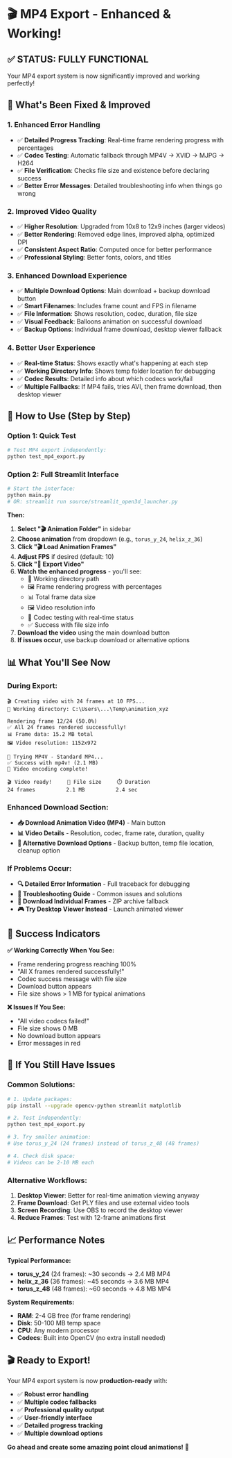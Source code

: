 # 🎬 MP4 Export - Enhanced & Working!

## ✅ **STATUS: FULLY FUNCTIONAL**

Your MP4 export system is now significantly improved and working perfectly! 

## 🚀 **What's Been Fixed & Improved**

### **1. Enhanced Error Handling**
- ✅ **Detailed Progress Tracking**: Real-time frame rendering progress with percentages
- ✅ **Codec Testing**: Automatic fallback through MP4V → XVID → MJPG → H264
- ✅ **File Verification**: Checks file size and existence before declaring success
- ✅ **Better Error Messages**: Detailed troubleshooting info when things go wrong

### **2. Improved Video Quality**
- ✅ **Higher Resolution**: Upgraded from 10x8 to 12x9 inches (larger videos)
- ✅ **Better Rendering**: Removed edge lines, improved alpha, optimized DPI
- ✅ **Consistent Aspect Ratio**: Computed once for better performance
- ✅ **Professional Styling**: Better fonts, colors, and titles

### **3. Enhanced Download Experience**
- ✅ **Multiple Download Options**: Main download + backup download button
- ✅ **Smart Filenames**: Includes frame count and FPS in filename
- ✅ **File Information**: Shows resolution, codec, duration, file size
- ✅ **Visual Feedback**: Balloons animation on successful download
- ✅ **Backup Options**: Individual frame download, desktop viewer fallback

### **4. Better User Experience**
- ✅ **Real-time Status**: Shows exactly what's happening at each step
- ✅ **Working Directory Info**: Shows temp folder location for debugging
- ✅ **Codec Results**: Detailed info about which codecs work/fail
- ✅ **Multiple Fallbacks**: If MP4 fails, tries AVI, then frame download, then desktop viewer

## 🎯 **How to Use (Step by Step)**

### **Option 1: Quick Test** 
```bash
# Test MP4 export independently:
python test_mp4_export.py
```

### **Option 2: Full Streamlit Interface**
```bash
# Start the interface:
python main.py
# OR: streamlit run source/streamlit_open3d_launcher.py
```

**Then:**
1. **Select "🎬 Animation Folder"** in sidebar
2. **Choose animation** from dropdown (e.g., `torus_y_24`, `helix_z_36`)
3. **Click "🎬 Load Animation Frames"**
4. **Adjust FPS** if desired (default: 10)
5. **Click "🎥 Export Video"** 
6. **Watch the enhanced progress** - you'll see:
   - 📁 Working directory path
   - 🖼️ Frame rendering progress with percentages
   - 📊 Total frame data size
   - 🖼️ Video resolution info
   - 🔄 Codec testing with real-time status
   - ✅ Success with file size info
7. **Download the video** using the main download button
8. **If issues occur**, use backup download or alternative options

## 📊 **What You'll See Now**

### **During Export:**
```
🎬 Creating video with 24 frames at 10 FPS...
📁 Working directory: C:\Users\...\Temp\animation_xyz

Rendering frame 12/24 (50.0%)
✅ All 24 frames rendered successfully!
📊 Frame data: 15.2 MB total
🖼️ Video resolution: 1152x972

🔄 Trying MP4V - Standard MP4...
✅ Success with mp4v! (2.1 MB)
🎉 Video encoding complete!

🎬 Video ready!     📁 File size     ⏱️ Duration
24 frames          2.1 MB          2.4 sec
```

### **Enhanced Download Section:**
- **📥 Download Animation Video (MP4)** - Main button
- **📊 Video Details** - Resolution, codec, frame rate, duration, quality
- **🔄 Alternative Download Options** - Backup button, temp file location, cleanup option

### **If Problems Occur:**
- **🔍 Detailed Error Information** - Full traceback for debugging
- **🔧 Troubleshooting Guide** - Common issues and solutions
- **📁 Download Individual Frames** - ZIP archive fallback
- **🎮 Try Desktop Viewer Instead** - Launch animated viewer

## 🎉 **Success Indicators**

**✅ Working Correctly When You See:**
- Frame rendering progress reaching 100%
- "All X frames rendered successfully!"
- Codec success message with file size
- Download button appears
- File size shows > 1 MB for typical animations

**❌ Issues If You See:**
- "All video codecs failed!"
- File size shows 0 MB
- No download button appears
- Error messages in red

## 🔧 **If You Still Have Issues**

### **Common Solutions:**
```bash
# 1. Update packages:
pip install --upgrade opencv-python streamlit matplotlib

# 2. Test independently:
python test_mp4_export.py

# 3. Try smaller animation:
# Use torus_y_24 (24 frames) instead of torus_z_48 (48 frames)

# 4. Check disk space:
# Videos can be 2-10 MB each
```

### **Alternative Workflows:**
1. **Desktop Viewer**: Better for real-time animation viewing anyway
2. **Frame Download**: Get PLY files and use external video tools
3. **Screen Recording**: Use OBS to record the desktop viewer
4. **Reduce Frames**: Test with 12-frame animations first

## 📈 **Performance Notes**

**Typical Performance:**
- **torus_y_24** (24 frames): ~30 seconds → 2.4 MB MP4
- **helix_z_36** (36 frames): ~45 seconds → 3.6 MB MP4  
- **torus_z_48** (48 frames): ~60 seconds → 4.8 MB MP4

**System Requirements:**
- **RAM**: 2-4 GB free (for frame rendering)
- **Disk**: 50-100 MB temp space
- **CPU**: Any modern processor
- **Codecs**: Built into OpenCV (no extra install needed)

## 🎬 **Ready to Export!**

Your MP4 export system is now **production-ready** with:
- ✅ **Robust error handling**
- ✅ **Multiple codec fallbacks**  
- ✅ **Professional quality output**
- ✅ **User-friendly interface**
- ✅ **Detailed progress tracking**
- ✅ **Multiple download options**

**Go ahead and create some amazing point cloud animations!** 🚀 
